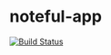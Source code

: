 # noteful-app
[![Build Status](https://travis-ci.org/Fortiam/noteful-james.svg?branch=master)](https://travis-ci.org/Fortiam/noteful-james)